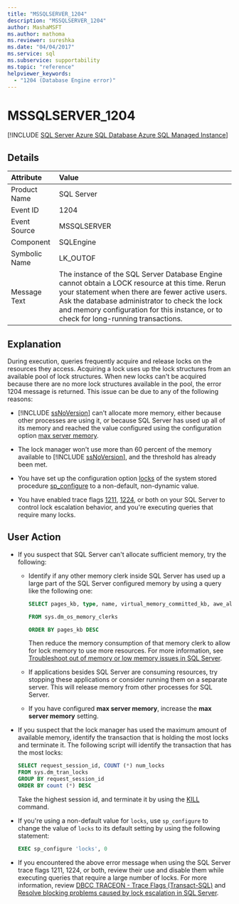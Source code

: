 ```yaml
---
title: "MSSQLSERVER_1204"
description: "MSSQLSERVER_1204"
author: MashaMSFT
ms.author: mathoma
ms.reviewer: sureshka
ms.date: "04/04/2017"
ms.service: sql
ms.subservice: supportability
ms.topic: "reference"
helpviewer_keywords:
  - "1204 (Database Engine error)"
---
```

# MSSQLSERVER_1204

[!INCLUDE [SQL Server Azure SQL Database Azure SQL Managed Instance](../../includes/applies-to-version/sql-asdb-asdbmi.md)]
  
## Details  
  
| Attribute | Value |  
| :-------- | :---- |  
|Product Name|SQL Server|  
|Event ID|1204|  
|Event Source|MSSQLSERVER|  
|Component|SQLEngine|  
|Symbolic Name|LK_OUTOF|  
|Message Text|The instance of the SQL Server Database Engine cannot obtain a LOCK resource at this time. Rerun your statement when there are fewer active users. Ask the database administrator to check the lock and memory configuration for this instance, or to check for long-running transactions.|  
  
## Explanation

During execution, queries frequently acquire and release locks on the resources they access. Acquiring a lock uses up the lock structures from an available pool of lock structures. When new locks can't be acquired because there are no more lock structures available in the pool, the error 1204 message is returned. This issue can be due to any of the following reasons:
  
- [!INCLUDE [ssNoVersion](../../includes/ssnoversion-md.md)] can't allocate more memory, either because other processes are using it, or because SQL Server has used up all of its memory and reached the value configured using the configuration option [max server memory](../../database-engine/configure-windows/server-memory-server-configuration-options.md#max_server_memory).  

  
- The lock manager won't use more than 60 percent of the memory available to [!INCLUDE [ssNoVersion](../../includes/ssnoversion-md.md)], and the threshold has already been met.

- You have set up the configuration option [locks](../../database-engine/configure-windows/configure-the-locks-server-configuration-option.md) of the system stored procedure [sp_configure](../system-stored-procedures/sp-configure-transact-sql.md) to a non-default, non-dynamic value.

- You have enabled trace flags [1211](../../t-sql/database-console-commands/dbcc-traceon-trace-flags-transact-sql.md#tf1211), [1224](../../t-sql/database-console-commands/dbcc-traceon-trace-flags-transact-sql.md#tf1224), or both on your SQL Server to control lock escalation behavior, and you're executing queries that require many locks.
  
## User Action

- If you suspect that SQL Server can't allocate sufficient memory, try the following:  

  - Identify if any other memory clerk inside SQL Server has used up a large part of the SQL Server configured memory by using a query like the following one:

    ```sql
    SELECT pages_kb, type, name, virtual_memory_committed_kb, awe_allocated_kb
    
    FROM sys.dm_os_memory_clerks
    
    ORDER BY pages_kb DESC
    ```

    Then reduce the memory consumption of that memory clerk to allow for lock memory to use more resources. For more information, see [Troubleshoot out of memory or low memory issues in SQL Server](/troubleshoot/sql/performance/troubleshoot-memory-issues).

  - If applications besides SQL Server are consuming resources, try stopping these applications or consider running them on a separate server. This will release memory from other processes for SQL Server.

  - If you have configured **max server memory**, increase the **max server memory** setting.
  
- If you suspect that the lock manager has used the maximum amount of available memory, identify the transaction that is holding the most locks and terminate it. The following script will identify the transaction that has the most locks:  
  
    ```sql
    SELECT request_session_id, COUNT (*) num_locks  
    FROM sys.dm_tran_locks  
    GROUP BY request_session_id   
    ORDER BY count (*) DESC  
    ```  
  
    Take the highest session id, and terminate it by using the [KILL](../../t-sql/language-elements/kill-transact-sql.md) command.  

- If you're using a non-default value for `locks`, use `sp_configure` to change the value of `locks` to its default setting by using the following statement:

    ```sql
    EXEC sp_configure 'locks', 0
    ```

- If you encountered the above error message when using the SQL Server trace flags 1211, 1224, or both, review their use and disable them while executing queries that require a large number of locks. For more information, review [DBCC TRACEON - Trace Flags (Transact-SQL)](../../t-sql/database-console-commands/dbcc-traceon-trace-flags-transact-sql.md) and [Resolve blocking problems caused by lock escalation in SQL Server](/troubleshoot/sql/performance/resolve-blocking-problems-caused-lock-escalation).
